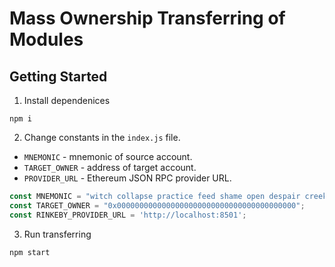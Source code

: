 # Mass Ownership Transferring of Modules

## Getting Started

1. Install dependenices

```
npm i
```

2. Change constants in the `index.js` file.

* `MNEMONIC` - mnemonic of source account.
* `TARGET_OWNER` - address of target account.
* `PROVIDER_URL` - Ethereum JSON RPC provider URL.

```javascript
const MNEMONIC = "witch collapse practice feed shame open despair creek road again ice least";
const TARGET_OWNER = "0x0000000000000000000000000000000000000000";
const RINKEBY_PROVIDER_URL = 'http://localhost:8501';
```

3. Run transferring
```
npm start
```